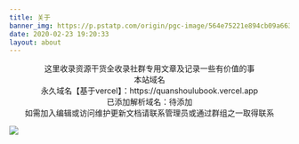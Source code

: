 ```yaml
---
title: 关于
banner_img: https://p.pstatp.com/origin/pgc-image/564e75221e894cb09a663d88c31b257f
date: 2020-02-23 19:20:33
layout: about
---
```


<center>这里收录资源干货全收录社群专用文章及记录一些有价值的事</center>



<center>本站域名</center>



<center>永久域名【基于vercel】：https://quanshoulubook.vercel.app</center>

<center>已添加解析域名：待添加</center>



<center>如需加入编辑或访问维护更新文档请联系管理员或通过群组之一取得联系</center>

![](https://p.pstatp.com/origin/pgc-image/2a3feac808c4495ba987c6b10cd09ba3)





